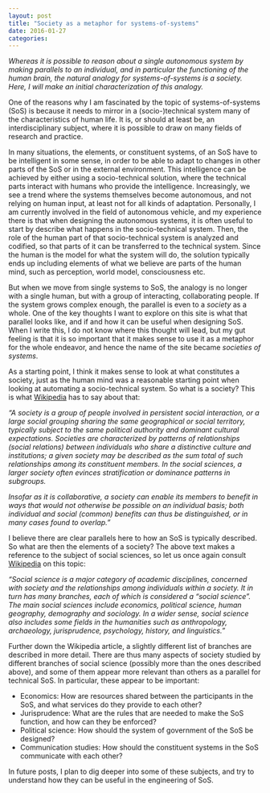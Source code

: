 ```yaml
---
layout: post
title: "Society as a metaphor for systems-of-systems"
date: 2016-01-27
categories:
---
```


_Whereas it is possible to reason about a single autonomous system by making parallels to an individual, and in particular the functioning of the human brain, the natural analogy for systems-of-systems is a society. Here, I will make an initial characterization of this analogy._

One of the reasons why I am fascinated by the topic of systems-of-systems (SoS) is because it needs to mirror in a (socio-)technical system many of the characteristics of human life. It is, or should at least be, an interdisciplinary subject, where it is possible to draw on many fields of research and practice.

In many situations, the elements, or constituent systems, of an SoS have to be intelligent in some sense, in order to be able to adapt to changes in other parts of the SoS or in the external environment. This intelligence can be achieved by either using a socio-technical solution, where the technical parts interact with humans who provide the intelligence. Increasingly, we see a trend where the systems themselves become autonomous, and not relying on human input, at least not for all kinds of adaptation. Personally, I am currently involved in the field of autonomous vehicle, and my experience there is that when designing the autonomous systems, it is often useful to start by describe what happens in the socio-technical system. Then, the role of the human part of that socio-technical system is analyzed and codified, so that parts of it can be transferred to the technical system. Since the human is the model for what the system will do, the solution typically ends up including elements of what we believe are parts of the human mind, such as perception, world model, consciousness etc.

But when we move from single systems to SoS, the analogy is no longer with a single human, but with a group of interacting, collaborating people. If the system grows complex enough, the parallel is even to a _society_ as a whole. One of the key thoughts I want to explore on this site is what that parallel looks like, and if and how it can be useful when designing SoS. When I write this, I do not know where this thought will lead, but my gut feeling is that it is so important that it makes sense to use it as a metaphor for the whole endeavor, and hence the name of the site became _societies of systems_.

As a starting point, I think it makes sense to look at what constitutes a society, just as the human mind was a reasonable starting point when looking at automating a socio-technical system. So what is a society? This is what [Wikipedia](https://en.wikipedia.org/wiki/Society) has to say about that:

_“A society is a group of people involved in persistent social interaction, or a large social grouping sharing the same geographical or social territory, typically subject to the same political authority and dominant cultural expectations. Societies are characterized by patterns of relationships (social relations) between individuals who share a distinctive culture and institutions; a given society may be described as the sum total of such relationships among its constituent members. In the social sciences, a larger society often evinces stratification or dominance patterns in subgroups._

_Insofar as it is collaborative, a society can enable its members to benefit in ways that would not otherwise be possible on an individual basis; both individual and social (common) benefits can thus be distinguished, or in many cases found to overlap.”_

I believe there are clear parallels here to how an SoS is typically described. So what are then the elements of a society? The above text makes a reference to the subject of social sciences, so let us once again consult [Wikipedia](https://en.wikipedia.org/wiki/Social_science) on this topic:

_“Social science is a major category of academic disciplines, concerned with society and the relationships among individuals within a society. It in turn has many branches, each of which is considered a “social science”. The main social sciences include economics, political science, human geography, demography and sociology. In a wider sense, social science also includes some fields in the humanities such as anthropology, archaeology, jurisprudence, psychology, history, and linguistics.”_

Further down the Wikipedia article, a slightly different list of branches are described in more detail. There are thus many aspects of society studied by different branches of social science (possibly more than the ones described above), and some of them appear more relevant than others as a parallel for technical SoS. In particular, these appear to be important:

*   Economics: How are resources shared between the participants in the SoS, and what services do they provide to each other?
*   Jurisprudence: What are the rules that are needed to make the SoS function, and how can they be enforced?
*   Political science: How should the system of government of the SoS be designed?
*   Communication studies: How should the constituent systems in the SoS communicate with each other?

In future posts, I plan to dig deeper into some of these subjects, and try to understand how they can be useful in the engineering of SoS.